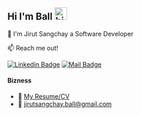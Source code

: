 ## Hi I'm Ball <img src="https://user-images.githubusercontent.com/1303154/88677602-1635ba80-d120-11ea-84d8-d263ba5fc3c0.gif" width="28px" height="28px" alt="hi">

🚀  I'm Jirut Sangchay a Software Developer

:mailbox: Reach me out!

[![Linkedin Badge](https://img.shields.io/badge/-Jirut-0e76a8?style=flat&labelColor=0e76a8&logo=linkedin&logoColor=white)](https://www.linkedin.com/in/jirut-sangchay-338370251/) [![Mail Badge](https://img.shields.io/badge/-jirutsangchay-c0392b?style=flat&labelColor=c0392b&logo=gmail&logoColor=white)](mailto:jirutsangchay.ball@gmail.com)


<!-- TODO: Add last video link -->

#### Bizness
- :paperclip: [My Resume/CV](https://github.com/Jirut01/Jirut01/blob/main/file/jirut_resume.pdf)
- :email: jirutsangchay.ball@gmail.com


<!-- #### Coding Stats

<!--START_SECTION:waka-->

<!--END_SECTION:waka-->

